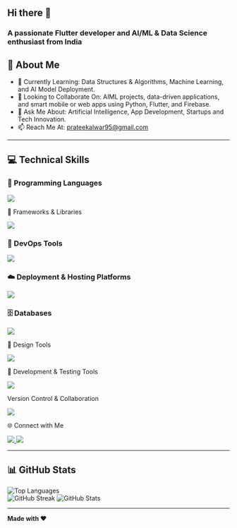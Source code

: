 ## Hi there 👋

### A passionate Flutter developer and AI/ML & Data Science enthusiast from India

## 🚀 About Me
* 🌱 Currently Learning: Data Structures & Algorithms, Machine Learning, and AI Model Deployment.
* 👯 Looking to Collaborate On: AIML projects, data-driven applications, and smart mobile or web apps using Python, Flutter, and Firebase.
* 💬 Ask Me About: Artificial Intelligence, App Development, Startups and Tech Innovation.
* 📫 Reach Me At: prateekalwar95@gmail.com

---
## 💻 Technical Skills

### 🧠 Programming Languages
<p align="">
  <a href="">
    <img src="https://skillicons.dev/icons?i=python,cpp,c,dart,js,css,html," />
  </a>
</p>

🧩 Frameworks & Libraries
<p align="">
  <a href="">
    <img src="https://skillicons.dev/icons?i=flask,fastapi,flutter,sklearn,opencv," />
  </a>
</p>

### 🐚 DevOps Tools  
<!--[![Bash](https://img.shields.io/badge/Bash-4EAA25?logo=gnu-bash&logoColor=white)](#) [![CMD](https://img.shields.io/badge/CMD-0078D6)](#) [![Git](https://img.shields.io/badge/Git-F05032?logo=git&logoColor=fff)](#) [![Docker](https://img.shields.io/badge/Docker-2496ED?logo=docker&logoColor=fff)](#)-->
<p align="">
  <a href="">
    <img src="https://skillicons.dev/icons?i=git,bash,docker," />
  </a>
</p>

### ☁️ Deployment & Hosting Platforms
<p align="">
  <a href="">
    <img src="https://skillicons.dev/icons?i=heroku,vercel,netlify," />
  </a>
</p>

### 🗄️ Databases  
<!--[![MySQL](https://img.shields.io/badge/MySQL-4479A1?logo=mysql&logoColor=fff)](#) [![MongoDB](https://img.shields.io/badge/MongoDB-%234ea94b.svg?logo=mongodb&logoColor=white)](#)-->
<p align="">
  <a href="">
    <img src="https://skillicons.dev/icons?i=mysql,mongodb," />
  </a>
</p>

🎨 Design Tools
<p align="">
  <a href="">
    <img src="https://skillicons.dev/icons?i=figma,ps," />
  </a>
</p>

🧰 Development & Testing Tools
<p align="">
  <a href="">
    <img src="https://skillicons.dev/icons?i=postman,pycharm,androidstudio,arduino,anaconda," />
  </a>
</p>

Version Control & Collaboration
<p align="">
  <a href="">
    <img src="https://skillicons.dev/icons?i=github" />
  </a>
</p>

🌐 Connect with Me
<p align="">
  <a href="mailto:prateekalwar95@gmail.com">
    <img src="https://skillicons.dev/icons?i=gmail" />
  </a>
  <a href="https://discord.com/users/_prtk">
    <img src="https://skillicons.dev/icons?i=discord" />
  </a>
</p>


---

## 📊 GitHub Stats
![Top Languages](https://github-readme-stats.vercel.app/api/top-langs/?username=prateek-kalwar-95&layout=compact&theme=radical)  
![[GitHub Streak](https://github-readme-streak-stats.herokuapp.com?user=prateek-kalwar-95&theme=radical)](https://git.io/streak-stats)
![GitHub Stats](https://github-readme-stats.vercel.app/api?username=prateek-kalwar-95&show_icons=true&theme=radical)


---
**Made with ❤️**
